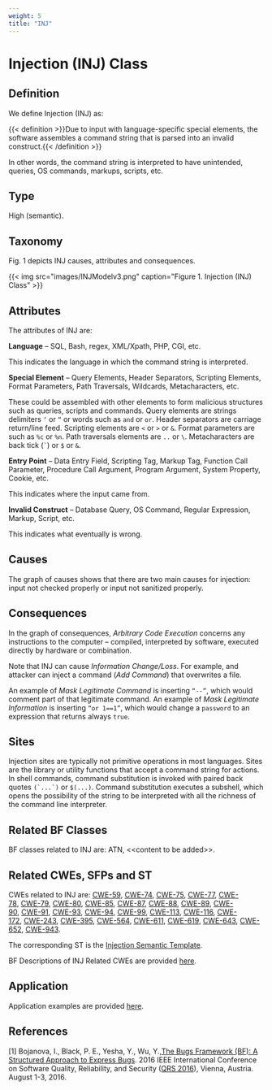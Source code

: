 ```yaml
---
weight: 5
title: "INJ"
---
```

# Injection (INJ) Class

## Definition

We define Injection (INJ) as:

{{< definition >}}Due to input with language-specific special elements, the software assembles a command string that is parsed into an invalid construct.{{< /definition >}}

In other words, the command string is interpreted to have unintended, queries, OS commands, markups, scripts, etc.

## Type

High (semantic).

## Taxonomy

Fig. 1 depicts INJ causes, attributes and consequences.

{{< img src="images/INJModelv3.png" caption="Figure 1. Injection (INJ) Class" >}}

## Attributes

The attributes of INJ are:

**Language** – SQL, Bash, regex, XML/Xpath, PHP, CGI, etc.

This indicates the language in which the command string is interpreted.

**Special Element** – Query Elements, Header Separators, Scripting Elements, Format Parameters, Path Traversals, Wildcards, Metacharacters, etc.

These could be assembled with other elements to form malicious structures such as queries, scripts and commands. Query elements are strings delimiters `‘` or `“` or words such as `and` or `or`. Header separators are carriage return/line feed. Scripting elements are `<` or `>` or `&`. Format parameters are such as `%c` or `%n`. Path traversals elements are `..` or `\`. Metacharacters are back tick (`` ` ``) or `$` or `&`.

**Entry Point** – Data Entry Field, Scripting Tag, Markup Tag, Function Call Parameter, Procedure Call Argument, Program Argument, System Property, Cookie, etc.

This indicates where the input came from.

**Invalid Construct** – Database Query, OS Command, Regular Expression, Markup, Script, etc.

This indicates what eventually is wrong.

## Causes

The graph of causes shows that there are two main causes for injection: input not checked properly or input not sanitized properly.

## Consequences

In the graph of consequences, _Arbitrary Code Execution_ concerns any instructions to the computer – compiled, interpreted by software, executed directly by hardware or combination.

Note that INJ can cause _Information Change/Loss_. For example, and attacker can inject a command (_Add Command_) that overwrites a file.

An example of _Mask Legitimate Command_ is inserting `“--”`, which would comment part of that legitimate command. An example of _Mask Legitimate Information_ is inserting `“or 1==1”`, which would change a `password` to an expression that returns always `true`.

## Sites

Injection sites are typically not primitive operations in most languages. Sites are the library or utility functions that accept a command string for actions. In shell commands, command substitution is invoked with paired back quotes ``(`...`)`` or `$(...)`. Command substitution executes a subshell, which opens the possibility of the string to be interpreted with all the richness of the command line interpreter.

## Related BF Classes

BF classes related to INJ are: ATN, &lt;<content to be added&gt;>.

## Related CWEs, SFPs and ST

CWEs related to INJ are: [CWE-59](https://cwe.mitre.org/data/definitions/59.html), [CWE-74](https://cwe.mitre.org/data/definitions/74.html), [CWE-75](https://cwe.mitre.org/data/definitions/75.html), [CWE-77](https://cwe.mitre.org/data/definitions/77.html), [CWE-78](https://cwe.mitre.org/data/definitions/78.html), [CWE-79](https://cwe.mitre.org/data/definitions/79.html), [CWE-80](https://cwe.mitre.org/data/definitions/80.html), [CWE-85](https://cwe.mitre.org/data/definitions/85.html), [CWE-87](https://cwe.mitre.org/data/definitions/87.html), [CWE-88](https://cwe.mitre.org/data/definitions/88.html), [CWE-89](https://cwe.mitre.org/data/definitions/89.html), [CWE-90](https://cwe.mitre.org/data/definitions/90.html), [CWE-91](https://cwe.mitre.org/data/definitions/91.html), [CWE-93](https://cwe.mitre.org/data/definitions/93.html), [CWE-94](https://cwe.mitre.org/data/definitions/94.html), [CWE-99](https://cwe.mitre.org/data/definitions/99.html), [CWE-113](https://cwe.mitre.org/data/definitions/113.html), [CWE-116](https://cwe.mitre.org/data/definitions/116.html), [CWE-172](https://cwe.mitre.org/data/definitions/172.html), [CWE-243](https://cwe.mitre.org/data/definitions/243.html), [CWE-395](https://cwe.mitre.org/data/definitions/395.html), [CWE-564](https://cwe.mitre.org/data/definitions/564.html), [CWE-611](https://cwe.mitre.org/data/definitions/611.html), [CWE-619](https://cwe.mitre.org/data/definitions/619.html), [CWE-643](https://cwe.mitre.org/data/definitions/643.html), [CWE-652](https://cwe.mitre.org/data/definitions/652.html), [CWE-943](https://cwe.mitre.org/data/definitions/943.html).

The corresponding ST is the [Injection Semantic Template](https://robinagandhi.github.io/st/injectiontemplate.pdf).

BF Descriptions of INJ Related CWEs are provided [here](https://docs.google.com/document/d/1Hx7mRpanC-IhZSQ1yXzM2HWS7y3cbILmI4nrz05Xdsc/edit).

## Application

Application examples are provided [here](/Info/Old/Examples/INJ.md).

## References

\[1\] Bojanova, I., Black, P. E., Yesha, Y., Wu, Y.,[The Bugs Framework (BF): A Structured Approach to Express Bugs](https://ieeexplore.ieee.org/document/7589797/). 2016 IEEE International Conference on Software Quality, Reliability, and Security ([QRS 2016](http://ieeexplore.ieee.org/stamp/stamp.jsp?tp=&arnumber=7589797)), Vienna, Austria. August 1-3, 2016.
